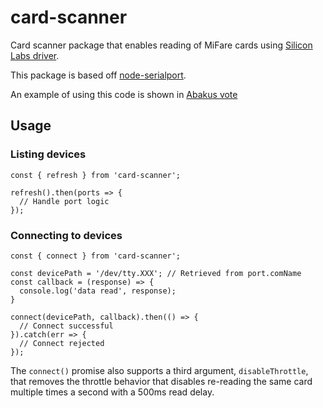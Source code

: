 # card-scanner

Card scanner package that enables reading of MiFare cards using [Silicon Labs driver](https://www.silabs.com/products/development-tools/software/usb-to-uart-bridge-vcp-drivers).

This package is based off [node-serialport](https://github.com/node-serialport/node-serialport).

An example of using this code is shown in [Abakus vote](https://github.com/webkom/vote/tree/master/electron-app)

## Usage

### Listing devices

```
const { refresh } from 'card-scanner';

refresh().then(ports => {
  // Handle port logic
});
```

### Connecting to devices

```
const { connect } from 'card-scanner';

const devicePath = '/dev/tty.XXX'; // Retrieved from port.comName
const callback = (response) => {
  console.log('data read', response);
}

connect(devicePath, callback).then(() => {
  // Connect successful
}).catch(err => {
  // Connect rejected
});
```

The `connect()` promise also supports a third argument, `disableThrottle`, that removes the throttle behavior that disables re-reading the same card multiple times a second with a 500ms read delay.
